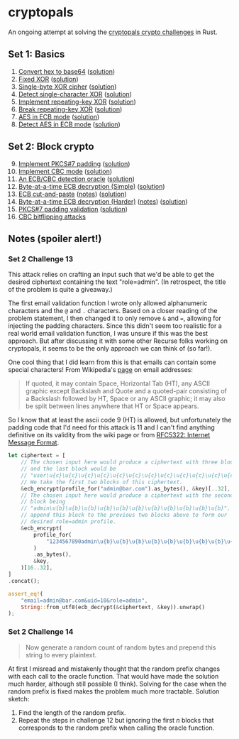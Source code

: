 # cryptopals

An ongoing attempt at solving the [cryptopals crypto challenges](https://cryptopals.com) in Rust.

## Set 1: Basics

1. [Convert hex to base64](https://cryptopals.com/sets/1/challenges/1) ([solution](https://github.com/staceytay/cryptopals/blob/2ccfb1dd805339b913d96d551de1c66e2620ce19/src/main.rs))
2. [Fixed XOR](https://cryptopals.com/sets/1/challenges/2) ([solution](https://github.com/staceytay/cryptopals/blob/97b99cb8d91d5e81dc7b03e788ea648cbc3bed3c/src/main.rs))
3. [Single-byte XOR cipher](https://cryptopals.com/sets/1/challenges/3) ([solution](https://github.com/staceytay/cryptopals/blob/360bf6b8f5f4b7232c059ad4249a689efa87fdc5/src/main.rs))
4. [Detect single-character XOR](https://cryptopals.com/sets/1/challenges/4) ([solution](https://github.com/staceytay/cryptopals/blob/75476c8173fc14df4acf22b798ec9ad5b75e4e0f/src/main.rs))
5. [Implement repeating-key XOR](https://cryptopals.com/sets/1/challenges/5) ([solution](https://github.com/staceytay/cryptopals/blob/534241729a8b023c6ec60c4622807807e8c016e8/src/main.rs))
6. [Break repeating-key XOR](https://cryptopals.com/sets/1/challenges/6) ([solution](https://github.com/staceytay/cryptopals/blob/f19e329293b01fbe792c37e04d5d8f293f3c59bd/src/main.rs))
7. [AES in ECB mode](https://cryptopals.com/sets/1/challenges/7) ([solution](https://github.com/staceytay/cryptopals/blob/2805367fcd4f3d1be418a7be75562156dd3ad58f/src/main.rs))
8. [Detect AES in ECB mode](https://cryptopals.com/sets/1/challenges/8) ([solution](https://github.com/staceytay/cryptopals/blob/3213f31e624ec3a2661340ccb35c458555112501/src/main.rs))

## Set 2: Block crypto

9. [Implement PKCS#7 padding](https://cryptopals.com/sets/2/challenges/9) ([solution](https://github.com/staceytay/cryptopals/blob/09c8e227d693b5c51d2ddce2a8ee6b9645feef3e/src/main.rs))
10. [Implement CBC mode](https://cryptopals.com/sets/2/challenges/10) ([solution](https://github.com/staceytay/cryptopals/blob/8a29ff8ecfcf2145952cc727083fb5f66ebd4f45/src/main.rs))
11. [An ECB/CBC detection oracle](https://cryptopals.com/sets/2/challenges/11) ([solution](https://github.com/staceytay/cryptopals/blob/d0beb87753a020575c0f41753812e5199d328657/src/main.rs))
12. [Byte-at-a-time ECB decryption (Simple)](https://cryptopals.com/sets/2/challenges/12) ([solution](https://github.com/staceytay/cryptopals/blob/9364b4326c3839fb003e13d785053c7f45267a/src/main.rs))
13. [ECB cut-and-paste](https://cryptopals.com/sets/2/challenges/13) ([notes](https://github.com/staceytay/cryptopals/tree/main#set-2-challenge-13)) ([solution](https://github.com/staceytay/cryptopals/blob/7669e1e3f0dce043f48d04afec1edf91cbeb62cb/src/main.rs))
14. [Byte-at-a-time ECB decryption (Harder)](https://cryptopals.com/sets/2/challenges/14) ([notes](https://github.com/staceytay/cryptopals#set-2-challenge-14)) ([solution](https://github.com/staceytay/cryptopals/blob/7ede4f76e7a87d97e83b3edf83befef4f14f8223/src/main.rs))
15. [PKCS#7 padding validation](https://cryptopals.com/sets/2/challenges/15) ([solution](https://github.com/staceytay/cryptopals/blob/b1c2572e4b60c7d847a860fcab13e0a549dedec3/src/main.rs))
16. [CBC bitflipping attacks](https://cryptopals.com/sets/2/challenges/16)

## Notes (spoiler alert!)

### Set 2 Challenge 13
This attack relies on crafting an input such that we'd be able to get the
desired ciphertext containing the text "role=admin". (In retrospect, the title
of the problem is quite a giveaway.)

The first email validation function I wrote only allowed alphanumeric characters
and the `@` and `.` characters. Based on a closer reading of the problem
statement, I then changed it to only remove `&` and `=`, allowing for injecting
the padding characters. Since this didn't seem too realistic for a real world
email validation function, I was unsure if this was the best approach. But after
discussing it with some other Recurse folks working on cryptopals, it seems to
be the only approach we can think of (so far!).

One cool thing that I did learn from this is that emails can contain some special
characters! From Wikipedia's [page](https://en.wikipedia.org/wiki/Email_address)
on email addresses:
> If quoted, it may contain Space, Horizontal Tab (HT), any ASCII graphic except
> Backslash and Quote and a quoted-pair consisting of a Backslash followed by
> HT, Space or any ASCII graphic; it may also be split between lines anywhere
> that HT or Space appears. 

So I know that at least the ascii code 9 (HT) is allowed, but unfortunately the
padding code that I'd need for this attack is 11 and I can't find anything
definitive on its validity from the wiki page or from [RFC5322: Internet Message
Format](https://datatracker.ietf.org/doc/html/rfc5322#section-3.2.3).

``` rust
let ciphertext = [
    // The chosen input here would produce a ciphertext with three blocks
    // and the last block would be
    // "user\u{c}\u{c}\u{c}\u{c}\u{c}\u{c}\u{c}\u{c}\u{c}\u{c}\u{c}\u{c}".
    // We take the first two blocks of this ciphertext.
    &ecb_encrypt(profile_for("admin@bar.com").as_bytes(), &key)[..32],
    // The chosen input here would produce a ciphertext with the second
    // block being
    // "admin\u{b}\u{b}\u{b}\u{b}\u{b}\u{b}\u{b}\u{b}\u{b}\u{b}\u{b}". We
    // append this block to the previous two blocks above to form our
    // desired role=admin profile.
    &ecb_encrypt(
        profile_for(
            "1234567890admin\u{b}\u{b}\u{b}\u{b}\u{b}\u{b}\u{b}\u{b}\u{b}\u{b}\u{b}\u{b}",
        )
        .as_bytes(),
        &key,
    )[16..32],
]
.concat();

assert_eq!(
    "email=admin@bar.com&uid=10&role=admin",
    String::from_utf8(ecb_decrypt(&ciphertext, &key)).unwrap()
);
```

### Set 2 Challenge 14
> Now generate a random count of random bytes and prepend this string to every
> plaintext.

At first I misread and mistakenly thought that the random prefix changes with
each call to the oracle function. That would have made the solution much harder,
although still possible (I think). Solving for the case when the random prefix
is fixed makes the problem much more tractable. Solution sketch:
1. Find the length of the random prefix.
2. Repeat the steps in challenge 12 but ignoring the first *n* blocks that
   corresponds to the random prefix when calling the oracle function.

